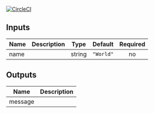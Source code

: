 [![CircleCI](https://circleci.com/gh/jasonwalsh/terraform-aws-haproxy.svg?style=svg)](https://circleci.com/gh/jasonwalsh/terraform-aws-haproxy)

## Inputs

| Name | Description | Type | Default | Required |
|------|-------------|:----:|:-----:|:-----:|
| name |  | string | `"World"` | no |

## Outputs

| Name | Description |
|------|-------------|
| message |  |
